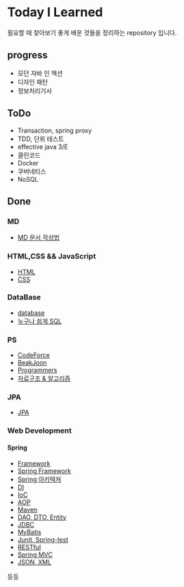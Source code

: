 # Today I Learned
필요할 때 찾아보기 좋게 
배운 것들을 정리하는 repository 입니다.

## progress
* 모던 자바 인 액션
* 디자인 패턴
* 정보처리기사

## ToDo
* Transaction, spring proxy
* TDD, 단위 테스트
* effective java 3/E
* 클린코드
* Docker
* 쿠버네티스
* NoSQL

## Done
### MD 
* [MD 문서 작성법](https://gist.github.com/ihoneymon/652be052a0727ad59601)
### HTML,CSS && JavaScript 
* [HTML](https://github.com/yonghyeonsim/TIL/tree/master/HTML)
* [CSS](https://github.com/yonghyeonsim/TIL/tree/master/CSS)
### DataBase
* [database](https://github.com/yhsim98/TIL/tree/master/DataBase)
* [누구나 쉽게 SQL](https://github.com/yhsim98/TIL/blob/master/DataBase/%EB%88%84%EA%B5%AC%EB%82%98%2B%EC%89%BD%EA%B2%8C%2BSQL.md)
### PS 
* [CodeForce](https://github.com/yonghyeonsim/PS-/tree/master/Codeforce)
* [BeakJoon](https://github.com/yonghyeonsim/PS-/tree/master/BaekJoon)
* [Programmers](https://github.com/yhsim98/PS-/tree/master/Programmers)
* [자료구조 & 알고리즘](https://github.com/yhsim98/TIL/tree/master/%EC%9E%90%EB%A3%8C%EA%B5%AC%EC%A1%B0%20%26%20%EC%95%8C%EA%B3%A0%EB%A6%AC%EC%A6%98)
### JPA
* [JPA](https://github.com/yhsim98/TIL/tree/master/JPA)
### Web Development
#### Spring
* [Framework](https://github.com/yhsim98/TIL/blob/master/Web%20Development/Spring/Framework.md)
* [Spring Framework](https://github.com/yhsim98/TIL/blob/master/Web%20Development/Spring/Spring%20Framework.md)
* [Spring 아키텍쳐](https://github.com/yhsim98/TIL/blob/master/Web%20Development/Spring/Spring_%EC%95%84%ED%82%A4%ED%85%8D%EC%B3%90.md)
* [DI](https://github.com/yhsim98/TIL/blob/master/Web%20Development/Spring/DI(%EC%9D%98%EC%A1%B4%EC%84%B1%20%EC%A3%BC%EC%9E%85).md)
* [IoC](https://github.com/yhsim98/TIL/blob/master/Web%20Development/Spring/IoC.md)
* [AOP](https://github.com/yhsim98/TIL/blob/master/Web%20Development/Spring/AOP.md)
* [Maven](https://github.com/yhsim98/TIL/blob/master/Web%20Development/Spring/Maven.md)
* [DAO, DTO, Entity](https://github.com/yhsim98/TIL/blob/master/Web%20Development/Spring/DAO%2C%20DTO%2C%20Entity.md)
* [JDBC](https://github.com/yhsim98/TIL/blob/master/Web%20Development/Spring/JDBC.md)
* [MyBatis](https://github.com/yhsim98/TIL/blob/master/Web%20Development/Spring/MyBatis.md)
* [Junit, Spring-test](https://github.com/yhsim98/TIL/blob/master/Web%20Development/Spring/junit%2C%20spring-test.md)
* [RESTful](https://github.com/yhsim98/TIL/blob/master/Web%20Development/Spring/RESTful.md)
* [Spring MVC](https://github.com/yhsim98/TIL/blob/master/Web%20Development/Spring/Spring%20MVC.md)
* [JSON, XML](https://github.com/yhsim98/TIL/blob/master/Web%20Development/Spring/JSON%2C%20XML.md)

등등